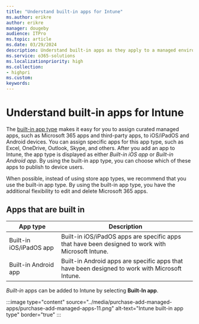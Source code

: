 ```yaml
---
title: "Understand built-in apps for Intune"
ms.author: erikre
author: erikre
manager: dougeby
audience: ITPro
ms.topic: article
ms.date: 03/29/2024
description: Understand built-in apps as they apply to a managed environment.
ms.service: o365-solutions
ms.localizationpriority: high
ms.collection:
- highpri
ms.custom:
keywords:
---
```


# Understand built-in apps for Intune

The [built-in app type](/mem/intune/apps/apps-add-built-in) makes it easy for you to assign curated managed apps, such as Microsoft 365 apps and third-party apps, to iOS/iPadOS and Android devices. You can assign specific apps for this app type, such as Excel, OneDrive, Outlook, Skype, and others. After you add an app to Intune, the app type is displayed as either *Built-in iOS app* or *Built-in Android app*. By using the built-in app type, you can choose which of these apps to publish to device users.

When possible, instead of using store app types, we recommend that you use the built-in app type. By using the built-in app type, you have the additional flexibility to edit and delete Microsoft 365 apps.

## Apps that are built in

| App type | Description |
|---|---|
| Built-in iOS/iPadOS app | Built-in iOS/iPadOS apps are specific apps that have been designed to work with Microsoft Intune.   |
| Built-in Android app | Built-in Android apps are specific apps that have been designed to work with Microsoft Intune. |

*Built-in* apps can be added to Intune by selecting **Built-In app**.

:::image type="content" source="../media/purchase-add-managed-apps/purchase-add-managed-apps-11.png" alt-text="Intune built-in app type" border="true" :::
